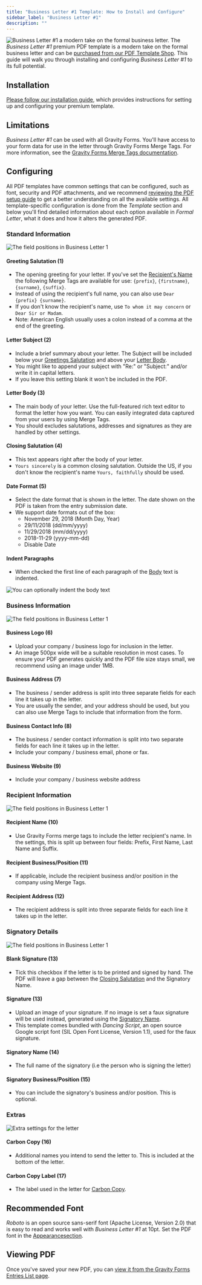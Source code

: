 ```yaml
---
title: "Business Letter #1 Template: How to Install and Configure"
sidebar_label: "Business Letter #1"
description: ""
---
```


![Business Letter #1 a modern take on the formal business letter.](https://resources.gravitypdf.com/uploads/edd/2017/03/cover-image-7.png)
The *Business Letter #1* premium PDF template is a modern take on the formal business letter and can be [purchased from our PDF Template Shop](https://gravitypdf.com/shop/business-letter-1/). This guide will walk you through installing and configuring *Business Letter #1* to its full potential.

## Installation 

[Please follow our installation guide](installing-upgrading-premium-templates.md), which provides instructions for setting up and configuring your premium template.

## Limitations 

*Business Letter #1* can be used with all Gravity Forms. You'll have access to your form data for use in the letter through Gravity Forms Merge Tags. For more information, see the [Gravity Forms Merge Tags documentation](https://docs.gravityforms.com/category/user-guides/merge-tags-getting-started/).

## Configuring 

All PDF templates have common settings that can be configured, such as font, security and PDF attachments, and we recommend [reviewing the PDF setup guide](../users/setup-pdf.md) to get a better understanding on all the available settings. All template-specific configuration is done from the *Template* section and below you'll find detailed information about each option available in *Formal Letter*, what it does and how it alters the generated PDF.

### Standard Information

![The field positions in Business Letter 1](https://resources.gravitypdf.com/uploads/2017/04/field-positions-1.png)

#### Greeting Salutation (1) 
* The opening greeting for your letter. If you've set the [Recipient's Name](#recipient-name-10) the following Merge Tags are available for use: `{prefix}`, `{firstname}`, `{surname}`, `{suffix}`.
* Instead of using the recipient's full name, you can also use `Dear {prefix} {surname}`.
* If you don't know the recipient's name, use `To whom it may concern` or `Dear Sir or Madam`.
* Note: American English usually uses a colon instead of a comma at the end of the greeting.

#### Letter Subject (2) 
* Include a brief summary about your letter. The Subject will be included below your [Greetings Salutation](#greeting-salutation-1) and above your [Letter Body](#letter-body-3).
* You might like to append your subject with "Re:" or "Subject:" and/or write it in capital letters.
* If you leave this setting blank it won't be included in the PDF.

#### Letter Body (3) 
* The main body of your letter. Use the full-featured rich text editor to format the letter how you want. You can easily integrated data captured from your users by using Merge Tags.
* You should excludes salutations, addresses and signatures as they are handled by other settings.

#### Closing Salutation (4) 
* This text appears right after the body of your letter.
* `Yours sincerely` is a common closing salutation. Outside the US, if you don't know the recipient's name `Yours, faithfully` should be used.

#### Date Format (5) 
* Select the date format that is shown in the letter. The date shown on the PDF is taken from the entry submission date.
* We support date formats out of the box:
    -   November 29, 2018 (Month Day, Year)
    -   29/11/2018 (dd/mm/yyyy)
    -   11/29/2018 (mm/dd/yyyy)
    -   2018-11-29 (yyyy-mm-dd)
    -   Disable Date

#### Indent Paragraphs 
* When checked the first line of each paragraph of the [Body](#letter-body-3) text is indented.

![You can optionally indent the body text](https://resources.gravitypdf.com/uploads/2017/04/indent-and-signature-2.png)

### Business Information 

![The field positions in Business Letter 1](https://resources.gravitypdf.com/uploads/2017/04/field-positions-2.png)

#### Business Logo (6) 
* Upload your company / business logo for inclusion in the letter.
* An image 500px wide will be a suitable resolution in most cases. To ensure your PDF generates quickly and the PDF file size stays small, we recommend using an image under 1MB.

#### Business Address (7) 
* The business / sender address is split into three separate fields for each line it takes up in the letter.
* You are usually the sender, and your address should be used, but you can also use Merge Tags to include that information from the form.

#### Business Contact Info (8) 
* The business / sender contact information is split into two separate fields for each line it takes up in the letter.
* Include your company / business email, phone or fax.

#### Business Website (9) 
* Include your company / business website address

### Recipient Information 

![The field positions in Business Letter 1](https://resources.gravitypdf.com/uploads/2017/04/field-positions-3.png)

#### Recipient Name (10) 
* Use Gravity Forms merge tags to include the letter recipient's name. In the settings, this is split up between four fields: Prefix, First Name, Last Name and Suffix.

#### Recipient Business/Position (11) 
* If applicable, include the recipient business and/or position in the company using Merge Tags.

#### Recipient Address (12) 
* The recipient address is split into three separate fields for each line it takes up in the letter.

### Signatory Details 

![The field positions in Business Letter 1](https://resources.gravitypdf.com/uploads/2017/04/field-positions-4.png)

#### Blank Signature (13) 
* Tick this checkbox if the letter is to be printed and signed by hand. The PDF will leave a gap between the [Closing Salutation](#closing-salutation-4) and the Signatory Name.

#### Signature (13) 
* Upload an image of your signature. If no image is set a faux signature will be used instead, generated using the [Signatory Name](#signature-name-14).
* This template comes bundled with *Dancing Script*, an open source Google script font (SIL Open Font License, Version 1.1), used for the faux signature.

#### Signatory Name (14) 
* The full name of the signatory (i.e the person who is signing the letter)

#### Signatory Business/Position (15) 
* You can include the signatory's business and/or position. This is optional.

### Extras 

![Extra settings for the letter](https://resources.gravitypdf.com/uploads/2017/04/carbon-copy.png)

#### Carbon Copy (16) 
* Additional names you intend to send the letter to. This is included at the bottom of the letter.

#### Carbon Copy Label (17) 
* The label used in the letter for [Carbon Copy](#carbon-copy-16).

## Recommended Font 

*Roboto* is an open source sans-serif font (Apache License, Version 2.0) that is easy to read and works well with *Business Letter #1* at 10pt. Set the PDF font in the [Appearancesection](../users/setup-pdf.md#appearance-tab).

## Viewing PDF 

Once you've saved your new PDF, you can [view it from the Gravity Forms Entries List page](../users/viewing-pdfs.md).
